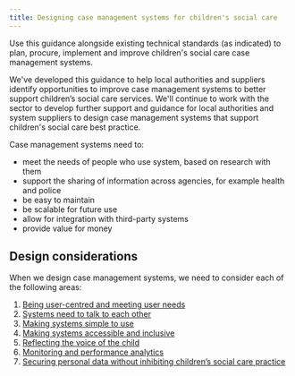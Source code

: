 ```yaml
---
title: Designing case management systems for children's social care
---
```


Use this guidance alongside existing technical standards (as indicated) to plan, procure, implement and improve children's social care case management systems.

We've developed this guidance to help local authorities and suppliers identify opportunities to improve case management systems to better support children’s social care services. We'll continue to work with the sector to develop further support and guidance for local authorities and system suppliers to design case management systems that support children's social care best practice. 

Case management systems need to:

* meet the needs of people who use system, based on research with them
* support the sharing of information across agencies, for example health and police 
* be easy to maintain
* be scalable for future use
* allow for integration with third-party systems
* provide value for money

## Design considerations

When we design case management systems, we need to consider each of the following areas:

1. [Being user-centred and meeting user needs](/principle-1)
2. [Systems need to talk to each other](/principle-2)
3. [Making systems simple to use](/principle-3)
4. [Making systems accessible and inclusive](/principle-4)
5. [Reflecting the voice of the child](/principle-5)
6. [Monitoring and performance analytics](principle-6)
7. [Securing personal data without inhibiting children’s social care practice](principle-7)
